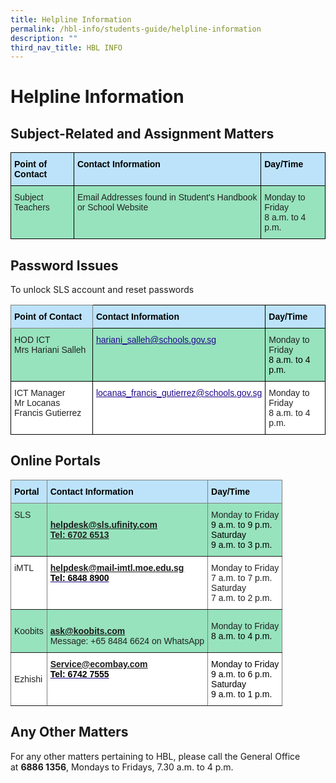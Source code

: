 ```yaml
---
title: Helpline Information
permalink: /hbl-info/students-guide/helpline-information
description: ""
third_nav_title: HBL INFO
---
```

Helpline Information
====================

Subject-Related and Assignment Matters
-------------------------------------

<style type="text/css">
.tg  {border-collapse:collapse;border-spacing:0;}
.tg td{border-color:black;border-style:solid;border-width:1px;font-family:Arial, sans-serif;font-size:14px;
  overflow:hidden;padding:10px 5px;word-break:normal;}
.tg th{border-color:black;border-style:solid;border-width:1px;font-family:Arial, sans-serif;font-size:14px;
  font-weight:normal;overflow:hidden;padding:10px 5px;word-break:normal;}
.tg .tg-j4n0{background-color:#97E3BD;color:#222;text-align:left;vertical-align:top}
.tg .tg-xjcb{background-color:#BCE3FA;color:#000000;font-weight:bold;text-align:left;vertical-align:top}
</style>
<table class="tg">
<thead>
  <tr>
    <th class="tg-xjcb">Point of Contact</th>
    <th class="tg-xjcb">Contact Information</th>
    <th class="tg-xjcb">Day/Time</th>
  </tr>
</thead>
<tbody>
  <tr>
    <td class="tg-j4n0">Subject Teachers</td>
    <td class="tg-j4n0">Email Addresses found in Student's Handbook or School Website</td>
    <td class="tg-j4n0">Monday to Friday<br>8 a.m. to 4 p.m.</td>
  </tr>
</tbody>
</table>

Password Issues
---------------
To unlock SLS account and reset passwords

<style type="text/css">
.tg  {border-collapse:collapse;border-spacing:0;}
.tg td{border-color:black;border-style:solid;border-width:1px;font-family:Arial, sans-serif;font-size:14px;
  overflow:hidden;padding:10px 5px;word-break:normal;}
.tg th{border-color:black;border-style:solid;border-width:1px;font-family:Arial, sans-serif;font-size:14px;
  font-weight:normal;overflow:hidden;padding:10px 5px;word-break:normal;}
.tg .tg-j4n0{background-color:#97E3BD;color:#222;text-align:left;vertical-align:top}
.tg .tg-djbv{background-color:#97E3BD;color:#21088A;font-weight:bold;text-align:left;text-decoration:underline;vertical-align:top}
.tg .tg-fgmc{background-color:#97E3BD;color:#222;text-align:left;vertical-align:middle}
.tg .tg-k12o{background-color:#BCE3FA;border-color:inherit;color:#000000;font-weight:bold;text-align:left;vertical-align:top}
.tg .tg-xjcb{background-color:#BCE3FA;color:#000000;font-weight:bold;text-align:left;vertical-align:top}
.tg .tg-tsok{background-color:#FFF;color:#222;text-align:left;vertical-align:top}
.tg .tg-0qnb{background-color:#FFF;color:#21088A;font-weight:bold;text-align:left;text-decoration:underline;vertical-align:top}
</style>
<table class="tg">
<thead>
  <tr>
    <th class="tg-k12o">Point of Contact</th>
    <th class="tg-xjcb">Contact Information</th>
    <th class="tg-xjcb">Day/Time</th>
  </tr>
</thead>
<tbody>
  <tr>
    <td class="tg-j4n0">HOD ICT<br>Mrs Hariani Salleh</td>
    <td class="tg-djbv"><a href="mailto:hariani_salleh@schools.gov.sg"><span style="font-weight:500;text-decoration:underline;color:#21088A">hariani_salleh@schools.gov.sg</span></a></td>
    <td class="tg-fgmc"><span style="color:#222;background-color:#97E3BD">Monday to Friday</span><br><span style="color:#000">8 a.m. to 4 p.m.</span></td>
  </tr>
  <tr>
    <td class="tg-tsok">ICT Manager<br>Mr Locanas Francis Gutierrez</td>
    <td class="tg-0qnb"><a href="mailto:locanas_francis_gutierrez@schools.gov.sg"><span style="font-weight:500;text-decoration:underline;color:#21088A">locanas_francis_gutierrez@schools.gov.sg</span></a></td>
    <td class="tg-tsok">Monday to Friday<br>8 a.m. to 4 p.m.</td>
  </tr>
</tbody>
</table>

Online Portals
--------------

<style type="text/css">
.tg  {border-collapse:collapse;border-spacing:0;}
.tg td{border-color:black;border-style:solid;border-width:1px;font-family:Arial, sans-serif;font-size:14px;
  overflow:hidden;padding:10px 5px;word-break:normal;}
.tg th{border-color:black;border-style:solid;border-width:1px;font-family:Arial, sans-serif;font-size:14px;
  font-weight:normal;overflow:hidden;padding:10px 5px;word-break:normal;}
.tg .tg-1gjb{background-color:#97E3BD;border-color:inherit;color:#222;text-align:left;vertical-align:middle}
.tg .tg-yfih{background-color:#97E3BD;border-color:inherit;color:#222;text-align:left;vertical-align:top}
.tg .tg-bz64{background-color:#FFF;border-color:inherit;color:#21088A;font-weight:bold;text-align:left;text-decoration:underline;
  vertical-align:top}
.tg .tg-k12o{background-color:#BCE3FA;border-color:inherit;color:#000000;font-weight:bold;text-align:left;vertical-align:top}
.tg .tg-ats7{background-color:#FFF;border-color:inherit;color:#222;text-align:left;vertical-align:top}
.tg .tg-k81l{background-color:#FFF;border-color:inherit;color:#222;text-align:left;vertical-align:middle}
</style>
<table class="tg">
<thead>
  <tr>
    <th class="tg-k12o">Portal</th>
    <th class="tg-k12o">Contact Information</th>
    <th class="tg-k12o">Day/Time</th>
  </tr>
</thead>
<tbody>
  <tr>
    <td class="tg-yfih">SLS</td>
    <td class="tg-yfih"><br><a href="mailto:helpdesk@sls.ufinity.com" target="_blank" rel="noopener noreferrer"><span style="font-weight:bold">helpdesk@sls.ufinity.com</span></a><br><span style="font-weight:bold;text-decoration:underline">Tel: 6702 6513</span><br></td>
    <td class="tg-1gjb"><span style="color:#222;background-color:#97E3BD">Monday to Friday</span><br><span style="color:#000">9 a.m. to 9 p.m.</span><br><span style="color:#000">Saturday</span><br><span style="color:#000">9 a.m. to 3 p.m.</span></td>
  </tr>
  <tr>
    <td class="tg-ats7">iMTL</td>
    <td class="tg-bz64"><a href="mailto:helpdesk@mail-imtl.moe.edu.sg" target="_blank" rel="noopener noreferrer">helpdesk@mail-imtl.moe.edu.sg</a><br><span style="color:#000">Tel: 6848 8900</span></td>
    <td class="tg-ats7">Monday to Friday<br>7 a.m. to 7 p.m.<br>Saturday<br>7 a.m. to 2 p.m.</td>
  </tr>
  <tr>
    <td class="tg-1gjb"><span style="color:#222;background-color:#97E3BD">Koobits</span></td>
    <td class="tg-yfih"><br><a href="mailto:ask@koobits.com" target="_blank" rel="noopener noreferrer"><span style="font-weight:bold">ask@koobits.com</span></a><br>Message: +65 8484 6624 on WhatsApp<br></td>
    <td class="tg-1gjb"><span style="color:#222;background-color:#97E3BD">Monday to Friday</span><br><span style="color:#000">8 a.m. to 4 p.m.</span><br></td>
  </tr>
  <tr>
    <td class="tg-k81l"><span style="color:#222;background-color:#FFF">Ezhishi</span></td>
    <td class="tg-bz64"><a href="mailto:Service@ecombay.com" target="_blank" rel="noopener noreferrer">Service@ecombay.com</a><br><span style="color:#000">Tel: 6742 7555</span><br></td>
    <td class="tg-ats7"><span style="color:#000">Monday to Friday</span><br><span style="color:#000">9 a.m. to 6 p.m.</span><br><span style="color:#000">Saturday</span><br><span style="color:#000">9 a.m. to 1 p.m.</span></td>
  </tr>
</tbody>
</table>

Any Other Matters
-----------------

For any other matters pertaining to HBL, please call the General Office at **6886 1356**, Mondays to Fridays, 7.30 a.m. to 4 p.m.